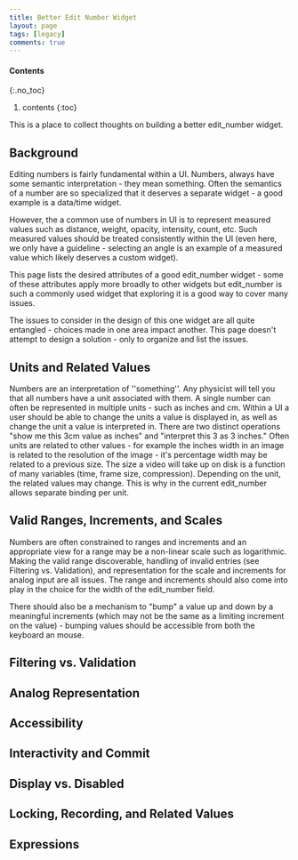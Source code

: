 ```yaml
---
title: Better Edit Number Widget
layout: page
tags: [legacy]
comments: true
---
```

#### Contents
{:.no_toc}
1. contents
{:toc}

This is a place to collect thoughts on building a better edit_number widget.

## Background

Editing numbers is fairly fundamental within a UI. Numbers, always have some semantic interpretation - they mean something. Often the semantics of a number are so specialized that it deserves a separate widget - a good example is a data/time widget.

However, the a common use of numbers in UI is to represent measured values such as distance, weight, opacity, intensity, count, etc. Such measured values should be treated consistently within the UI (even here, we only have a guideline - selecting an angle is an example of a measured value which likely deserves a custom widget).

This page lists the desired attributes of a good edit_number widget - some of these attributes apply more broadly to other widgets but edit_number is such a commonly used widget that exploring it is a good way to cover many issues.

The issues to consider in the design of this one widget are all quite entangled - choices made in one area impact another. This page doesn't attempt to design a solution - only to organize and list the issues.

## Units and Related Values

Numbers are an interpretation of ''something''. Any physicist will tell you that all numbers have a unit associated with them. A single number can often be represented in multiple units - such as inches and cm. Within a UI a user should be able to change the units a value is displayed in, as well as change the unit a value is interpreted in. There are two distinct operations "show me this 3cm value as inches" and "interpret this 3 as 3 inches." Often units are related to other values - for example the inches width in an image is related to the resolution of the image - it's percentage width may be related to a previous size. The size a video will take up on disk is a function of many variables (time, frame size, compression). Depending on the unit, the related values may change. This is why in the current edit_number allows separate binding per unit.

## Valid Ranges, Increments, and Scales

Numbers are often constrained to ranges and increments and an appropriate view for a range may be a non-linear scale such as logarithmic. Making the valid range discoverable, handling of invalid entries (see Filtering vs. Validation), and representation for the scale and increments for analog input are all issues. The range and increments should also come into play in the choice for the width of the edit_number field.

There should also be a mechanism to "bump" a value up and down by a meaningful increments (which may not be the same as a limiting increment on the value) - bumping values should be accessible from both the keyboard an mouse.

## Filtering vs. Validation

## Analog Representation

## Accessibility

## Interactivity and Commit

## Display vs. Disabled

## Locking, Recording, and Related Values

## Expressions
